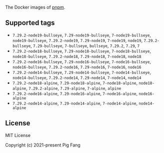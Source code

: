 The Docker images of [pnpm](https://pnpm.io).

## Supported tags

- `7.29.2-node19-bullseye`, `7.29-node19-bullseye`, `7-node19-bullseye`, `node19-bullseye`, `7.29.2-node19`, `7.29-node19`, `7-node19`, `node19`, `7.29.2-bullseye`, `7.29-bullseye`, `7-bullseye`, `bullseye`, `7.29.2`, `7.29`, `7`
- `7.29.2-node18-bullseye`, `7.29-node18-bullseye`, `7-node18-bullseye`, `node18-bullseye`, `7.29.2-node18`, `7.29-node18`, `7-node18`, `node18`
- `7.29.2-node16-bullseye`, `7.29-node16-bullseye`, `7-node16-bullseye`, `node16-bullseye`, `7.29.2-node16`, `7.29-node16`, `7-node16`, `node16`
- `7.29.2-node14-bullseye`, `7.29-node14-bullseye`, `7-node14-bullseye`, `node14-bullseye`, `7.29.2-node14`, `7.29-node14`, `7-node14`, `node14`
- `7.29.2-node18-alpine`, `7.29-node18-alpine`, `7-node18-alpine`, `node18-alpine`, `7.29.2-alpine`, `7.29-alpine`, `7-alpine`, `alpine`
- `7.29.2-node16-alpine`, `7.29-node16-alpine`, `7-node16-alpine`, `node16-alpine`
- `7.29.2-node14-alpine`, `7.29-node14-alpine`, `7-node14-alpine`, `node14-alpine`

## License

MIT License

Copyright (c) 2021-present Pig Fang
